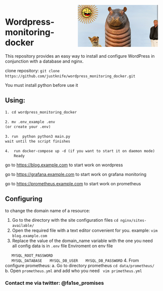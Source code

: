 <img src="icon.png" align="right" />

# Wordpress-monitoring-docker
This repository provides an easy way to install and configure WordPress in conjunction with a database and nginx.



clone repository: ``` git clone https://github.com/justknife/wordpress_monitoring_docker.git ```

You must install python before use it 

   ## Using:

    1. cd wordpress_monitoring_docker
    
    2. mv .env_example .env 
    (or create your .env)
    
    3. run  python python3 main.py 
    wait until the script finishes

    4.  run docker-compose up -d (if you want to start it on daemon mode)
        Ready
        

go to https://blog.example.com to start work on wordpress


go to https://grafana.example.com to start work on grafana monitoring


go to https://prometheus.example.com to start work on prometheus

## Configuring

to change the domain name of a resource:
1. Go to the directory with the site configuration files
  ```cd nginx/sites-available/ ```
2. Open the required file with a text editor convenient for you.
example: ```vim blog.example.com```
3. Replace the value of the domain_name variable with the one you need
all config data is in ```.env``` file
   Enviroment on env file 

```   MYSQL_ROOT_PASSWORD```  
```   MYSQL_DATABASE```
```   MYSQL_DB_USER```
```   MYSQL_DB_PASSWORD```
4. From configure prometheus:
   a. Go to directory prometheus
   ```cd data/prometheus/```
   b. Open ```prometheus.yml``` and add who you need
   ``` vim primetheus.yml```






### Contact me via twitter: @fa1se_promises
